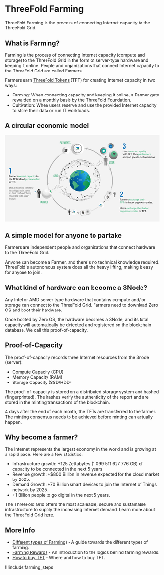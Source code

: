 # ThreeFold Farming

ThreeFold Farming is the process of connecting Internet capacity to the ThreeFold Grid.

## What is Farming?

Farming is the process of connecting Internet capacity (compute and storage) to the ThreeFold Grid in the form of server-type hardware and keeping it online. People and organizations that connect Internet capacity to the ThreeFold Grid are called Farmers.

Farmers earn [ThreeFold Tokens](token_what) (TFT) for creating Internet capacity in two ways:
- Farming: When connecting capacity and keeping it online, a Farmer gets rewarded on a monthly basis by the ThreeFold Foundation.
- Cultivation: When users reserve and use the provided Internet capacity to store their data or run IT workloads.

## A circular economic model

![](img/circular_tft.png)

## A simple model for anyone to partake

Farmers are independent people and organizations that connect hardware to the ThreeFold Grid.

Anyone can become a Farmer, and there's no technical knowledge required. ThreeFold's autonomous system does all the heavy lifting, making it easy for anyone to join.

## What kind of hardware can become a 3Node?

Any Intel or AMD server type hardware that contains compute and/ or storage can connect to the ThreeFold Grid. Farmers need to download Zero OS and boot their hardware. 

Once booted by Zero OS, the hardware becomes a 3Node, and its total capacity will automatically be detected and registered on the blockchain database. We call this proof-of-capacity.

## Proof-of-Capacity

The proof-of-capacity records three Internet resources from the 3node (server):

- Compute Capacity (CPU)
- Memory Capacity (RAM)
- Storage Capacity (SSD/HDD)

The proof-of-capacity is stored on a distributed storage system and hashed (fingerprinted). The hashes verify the authenticity of the report and are stored in the minting transactions of the blockchain. 

4 days after the end of each month, the TFTs are transferred to the farmer. The minting consensus needs to be achieved before minting can actually happen.

## Why become a farmer?

The Internet represents the largest economy in the world and is growing at a rapid pace. Here are a few statistics:

- Infrastructure growth: +125 Zettabytes (1 099 511 627 776 GB) of capacity to be connected in the next 5 years
- Revenue growth: +$800 Billion in revenue expected for the cloud market by 2025.
- Demand Growth: +70 Billion smart devices to join the Internet of Things network by 2025. 
- +1 Billion people to go digital in the next 5 years.

The ThreeFold Grid offers the most scaleable, secure and sustainable infrastructure to supply the increasing Internet demand. Learn more about the ThreeFold Grid [here](grid_home).

## More Info

- [Different types of Farming](certified_farming)) - A guide towards the different types of farming.
- [Farming Rewards](farming_logic3) - An introduction to the logics behind farming rewards.
- [How to buy TFT](how_to_buy_and_sell) - Where and how to buy TFT.

!!!include:farming_steps
